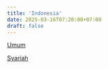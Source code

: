 ```yaml
---
title: 'Indonesia'
date: 2025-03-16T07:20:00+07:00
draft: false
---
```


[Umum](./umum/)

[Syariah](./syariah/)
